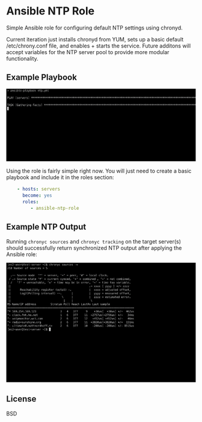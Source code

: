 Ansible NTP Role
=========

Simple Ansible role for configuring default NTP settings using chronyd. 

Current iteration just installs chronyd from YUM, sets up a basic default /etc/chrony.conf file, and enables + starts the service. Future additons will accept variables for the NTP server pool to provide more modular functionality. 


Example Playbook
----------------

![ansible-ntp-role](
https://raw.githubusercontent.com/cozyviking/ansible-ntp-role/main/files/ansible-ntp-role.gif)

Using the role is fairly simple right now. You will just need to create a basic playbook and include it in the roles section:

```YAML
    - hosts: servers
      become: yes
      roles:
         - ansible-ntp-role
```

Example NTP Output
----------------

Running `chronyc sources` and `chronyc tracking` on the target server(s) should successfully return synchronized NTP output after applying the Ansible role:

![chronyc](
https://raw.githubusercontent.com/cozyviking/ansible-ntp-role/main/files/chronyc-sources.gif)


License
-------

BSD

